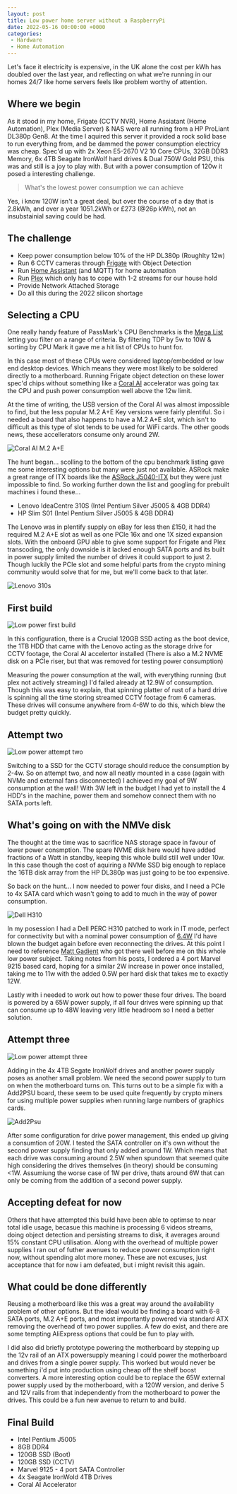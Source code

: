 ```yaml
---
layout: post
title: Low power home server without a RaspberryPi
date: 2022-05-16 00:00:00 +0000
categories:
 - Hardware
 - Home Automation
---
```

Let's face it electricity is expensive, in the UK alone the cost per kWh has doubled over the last year, and reflecting on what we're running in our homes 24/7 like home servers feels like problem worthy of attention.

## Where we begin
As it stood in my home, Frigate (CCTV NVR), Home Assiatant (Home Automation), Plex (Media Server) & NAS were all running from a HP ProLiant DL380p Gen8. At the time I aquired this server it provided a rock solid base to run everything from, and be dammed the power consumption electricy was cheap. Spec'd up with 2x Xeon E5-2670 V2 10 Core CPUs, 32GB DDR3 Memory, 6x 4TB Seagate IronWolf hard drives & Dual 750W Gold PSU, this was and still is a joy to play with. But with a power consumption of 120w it posed a interesting challenge.

>  What's the lowest power consumption we can achieve

Yes, i know 120W isn't a great deal, but over the course of a day that is 2.8kWh, and over a year 1051.2kWh or £273 (@26p kWh), not an insubstainial saving could be had.  

## The challenge
  * Keep power consumption below 10% of the HP DL380p (Roughlty 12w) 
  * Run 6 CCTV cameras through [Frigate](https://frigate.video) with Object Detection
  * Run [Home Assistant](https://www.home-assistant.io) (and MQTT) for home automation
  * Run [Plex](https://plex.tv) which only has to cope with 1-2 streams for our house hold
  * Provide Network Attached Storage
  * Do all this during the 2022 silicon shortage

## Selecting a CPU
One really handy feature of PassMark's CPU Benchmarks is the [Mega List](https://www.cpubenchmark.net/CPU_mega_page.html) letting you filter on a range of criteria. By filtering TDP by 5w to 10W & sorting by CPU Mark it gave me a hit list of CPUs to hunt for.

In this case most of these CPUs were considered laptop/embedded or low end desktop devices. Which means they were most likely to be soldered directly to a motherboard. Running Frigate object detection on these lower spec'd chips without something like a [Coral AI](https://coral.ai) accelerator was going tax the CPU and push power consumption well above the 12w limit.

At the time of writing, the USB version of the Coral AI was almost impossible to find, but the less popular M.2 A+E Key versions were fairly plentiful. So i needed a board that also happens to have a M.2 A+E slot, which isn't to difficult as this type of slot tends to be used for WiFi cards. The other goods news, these accellerators consume only around 2W.

![Coral AI M.2 A+E](/img/coral-ai-m2-ae.jpg)

The hunt began... scolling to the bottom of the cpu benchmark listing gave me some interesting options but many were just not available. ASRock make a great range of ITX boards like the [ASRock J5040-ITX](https://www.asrock.com/mb/Intel/J5040-ITX/index.asp) but they were just impossible to find. So working further down the list and googling for prebuilt machines i found these...

* Lenovo IdeaCentre 310S (Intel Pentium Silver J5005 & 4GB DDR4)
* HP Slim S01 (Intel Pentium Silver J5005 & 4GB DDR4)

The Lenovo was in plentify supply on eBay for less then £150, it had the required M.2 A+E slot as well as one PCIe 16x and one 1X sized expansion slots. With the onboard GPU able to give some support for Frigate and Plex transcoding, the only downside is it lacked enough SATA ports and its built in power supply limited the number of drives it could support to just 2. Though luckily the PCIe slot and some helpful parts from the crypto mining community would solve that for me, but we'll come back to that later.

![Lenovo 310s](/img/lenovo-310s.jpg)

## First build

![Low power first build](/img/low-power-first-build.jpg)

In this configuration, there is a Crucial 120GB SSD acting as the boot device, the 1TB HDD that came with the Lenovo acting as the storage drive for CCTV footage, the Coral AI accelertor installed (There is also a M.2 NVME disk on a PCIe riser, but that was removed for testing power consumption)

Measuring the power consumption at the wall, with everything running (but plex not actively streaming) I'd failed already at 12.9W of consumption. Though this was easy to explain, that spinning platter of rust of a hard drive is spinning all the time storing streamed CCTV footage from 6 cameras. These drives will consume anywhere from 4-6W to do this, which blew the budget pretty quickly.

## Attempt two

![Low power attempt two](/img/low-power-attempt-two.jpg)

Switching to a SSD for the CCTV storage should reduce the consumption by 2-4w. So on attempt two, and now all neatly mounted in a case (again with NVMe and external fans disconnected) I achieved my goal of 9W consumption at the wall! With 3W left in the budget I had yet to install the 4 HDD's in the machine, power them and somehow connect them with no SATA ports left. 

## What's going on with the NMVe disk

The thought at the time was to sacrifice NAS storage space in favour of lower power consmption. The spare NVME disk here would have added fractions of a Watt in standby, keeping this whole build still well under 10w. In this case though the cost of aquiring a NVMe SSD big enough to replace the 16TB disk array from the HP DL380p was just going to be too expensive.

So back on the hunt... I now needed to power four disks, and I need a PCIe to 4x SATA card which wasn't going to add to much in the way of power consumption.

![Dell H310](/img/dell-h310.jpg)

In my posession I had a Dell PERC H310 patched to work in IT mode, perfect for connectivity but with a nominal power consumption of [6.4W](https://www.servethehome.com/lsi-host-bus-adapter-hba-power-consumption-comparison/) I'd have blown the budget again before even reconnecting the drives. At this point I need to reference [Matt Gadient](https://mattgadient.com/8-port-sata-on-a-pcie-1x-lane-looking-at-the-pce8sat-m01-expansion-card/) who got there well before me on this whole low power subject. Taking notes from his posts, I ordered a 4 port Marvel 9215 based card, hoping for a similar 2W increase in power once installed, taking me to 11w with the added 0.5W per hard disk that takes me to exactly 12W.

Lastly with i needed to work out how to power these four drives. The board is powered by a 65W power supply, if all four drives were spinning up that can consume up to 48W leaving very little headroom so I need a better solution.

## Attempt three

![Low power attempt three](/img/low-power-attempt-three.jpg)

Adding in the 4x 4TB Segate IronWolf drives and another power supply poses as another small problem. We need the second power supply to turn on when the motherboard turns on. This turns out to be a simple fix with a Add2PSU board, these seem to be used quite frequently by crypto miners for using multiple power supplies when running large numbers of graphics cards.   

![Add2Psu](/img/add2psu.jpg)

After some configuration for drive power management, this ended up giving a consumtion of 20W. I tested the SATA controller on it's own without the second power supply finding that only added around 1W. Which means that each drive was consuming around 2.5W when spundown that seemed quite high considering the drives themselves (in theory) should be consuming <1W. Assumiung the worse case of 1W per drive, thats around 6W that can only be coming from the addition of a second power supply.

## Accepting defeat for now

Others that have attempted this build have been able to optimse to near total idle usage, becasue this machine is processing 6 videos streams, doing object detection and persisting streams to disk, it averages around 15% constant CPU utilisation. Along with the overhead of multiple power supplies I ran out of futher avenues to reduce power consumption right now, without spending alot more money. These are not excuses, just acceptance that for now i am defeated, but i might revisit this again.

## What could be done differently

Reusing a motherboard like this was a great way around the availability problem of other options. But the ideal would be finding a board with 6-8 SATA ports, M.2 A+E ports, and most importantly powered via standard ATX removing the overhead of two power supplies. A few do exist, and there are some tempting AliExpress options that could be fun to play with. 

I did also did briefly prototype powering the motherboard by stepping up the 12v rail of an ATX powersupply meaning I could power the motherboard and drives from a single power supply. This worked but would never be something i'd put into production using cheap off the shelf boost converters. A more interesting option could be to replace the 65W external power supply used by the motherboard, with a 120W version, and derive 5 and 12V rails from that independently from the motherboard to power the drives. This could be a fun new avenue to return to and build.  

## Final Build

  * Intel Pentium J5005
  * 8GB DDR4
  * 120GB SSD (Boot)
  * 120GB SSD (CCTV)
  * Marvel 9125 - 4 port SATA Controller
  * 4x Seagate IronWold 4TB Drives
  * Coral AI Accelerator

